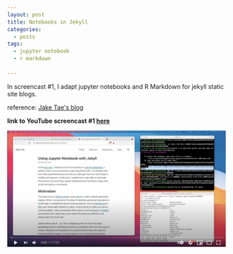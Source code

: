 ```yaml
---
layout: post
title: Notebooks in Jekyll
categories:
  - posts
tags:
  - jupyter notebook
  - r markdown
  
---
```


In screencast #1, I adapt jupyter notebooks and R Markdown for jekyll static site blogs.

reference: <a href="https://jaketae.github.io/blog/jupyter-automation/"> Jake Tae's blog </a>

<b>link to YouTube screencast #1 <a href="https://www.youtube.com/watch?v=dl10lT14dOI"> here <a> 
<!--[![jekyll jupyter notebook r markdown screencast](https://img.youtube.com/vi/dl10lT14dOI/0.jpg)]()-->
<a href="https://www.youtube.com/watch?v=dl10lT14dOI"> <img src="/assets/images/sc1.png" alt="drawing" width="600"/>  </a>
<br>
